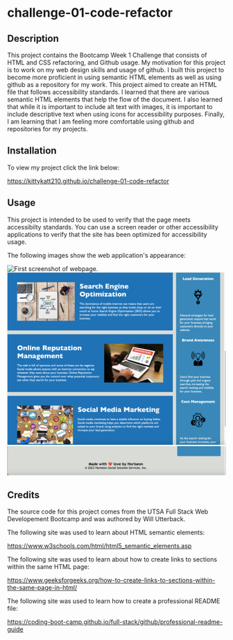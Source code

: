 # challenge-01-code-refactor

## Description

This project contains the Bootcamp Week 1 Challenge that consists of HTML and CSS refactoring, and Github usage. My motivation for this project is to work on my web design skills and usage of github. I built this project to become more proficient in using semantic HTML elements as well as using github as a repository for my work. This project aimed to create an HTML file that follows accessibility standards. I learned that there are various semantic HTML elements that help the flow of the document. I also learned that while it is important to include alt text with images, it is important to include descriptive text when using icons for accessibility purposes. Finally, I am learning that I am feeling more comfortable using github and repositories for my projects.

## Installation

To view my project click the link below:

https://kittykatt210.github.io/challenge-01-code-refactor

## Usage

This project is intended to be used to verify that the page meets accessibilty standards. You can use a screen reader or other accessibility applications to verify that the site has been optimized for accessibility usage.

The following images show the web application's appearance:

![First screenshot of webpage.](./assets/images/challenge-01-screenshot-01.png)
![Second screenshot of webpage.](./assets/images/challenge-01-screenshot-02.png)
![Third screenshot of webpage.](./assets/images/challenge-01-screenshot-03.png)

## Credits

The source code for this project comes from the UTSA Full Stack Web Developement Bootcamp and was authored by Will Utterback.

The following site was used to learn about HTML semantic elements:

https://www.w3schools.com/html/html5_semantic_elements.asp

The following site was used to learn about how to create links to sections within the same HTML page:

https://www.geeksforgeeks.org/how-to-create-links-to-sections-within-the-same-page-in-html/

The following site was used to learn how to create a professional README file:

https://coding-boot-camp.github.io/full-stack/github/professional-readme-guide
